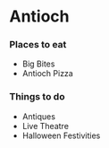 # Antioch

### Places to eat

 - Big Bites
 - Antioch Pizza

### Things to do

  - Antiques
  - Live Theatre 
  - Halloween Festivities
